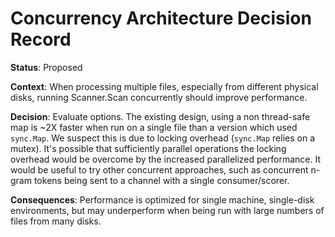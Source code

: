 # Concurrency Architecture Decision Record

**Status**: Proposed

**Context**: When processing multiple files, especially from different physical disks, running Scanner.Scan concurrently should improve performance.

**Decision**: Evaluate options. The existing design, using a non thread-safe map is ~2X faster when run on a single file than a version which used `sync.Map`. We suspect this is due to locking overhead (`sync.Map` relies on a mutex). It's possible that sufficiently parallel operations the locking overhead would be overcome by the increased parallelized performance. It would be useful to try other concurrent approaches, such as concurrent n-gram tokens being sent to a channel with a single consumer/scorer.

**Consequences**: Performance is optimized for single machine, single-disk environments, but may underperform when being run with large numbers of files from many disks.

